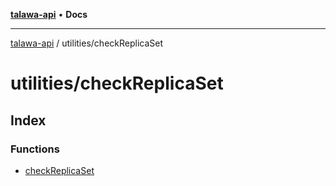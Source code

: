 [**talawa-api**](../../README.md) • **Docs**

***

[talawa-api](../../modules.md) / utilities/checkReplicaSet

# utilities/checkReplicaSet

## Index

### Functions

- [checkReplicaSet](functions/checkReplicaSet.md)
